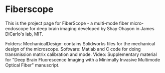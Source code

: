# Fiberscope
This is the project page for FiberScope - a multi-mode fiber micro-endoscope for deep brain imaging developed by Shay Ohayon in James DiCarlo's lab, MIT.

Folders:
MechanicalDesign: contains Solidworks files for the mechanical design of the microscope. 
Software: Matlab and C code for doing transmission matrix calibration and mode.
Video: Supplementary material for "Deep Brain Fluorescence Imaging with a Minimally Invasive Multimode Optical Fiber" manuscript. 

